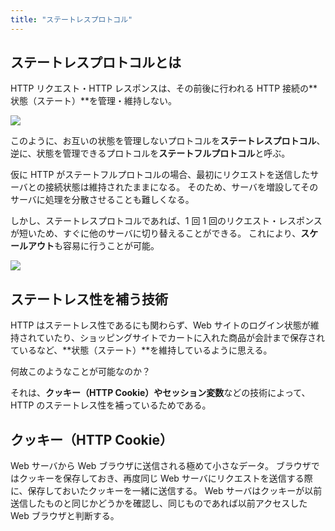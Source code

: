 ```yaml
---
title: "ステートレスプロトコル"
---
```


## ステートレスプロトコルとは

HTTP リクエスト・HTTP レスポンスは、その前後に行われる HTTP 接続の**状態（ステート）**を管理・維持しない。

![](https://storage.googleapis.com/zenn-user-upload/7acd9f20b2e8-20230811.png)

このように、お互いの状態を管理しないプロトコルを**ステートレスプロトコル**、逆に、状態を管理できるプロトコルを**ステートフルプロトコル**と呼ぶ。

仮に HTTP がステートフルプロトコルの場合、最初にリクエストを送信したサーバとの接続状態は維持されたままになる。
そのため、サーバを増設してそのサーバに処理を分散させることも難しくなる。

しかし、ステートレスプロトコルであれば、1 回 1 回のリクエスト・レスポンスが短いため、すぐに他のサーバに切り替えることができる。
これにより、**スケールアウト**も容易に行うことが可能。

![](https://storage.googleapis.com/zenn-user-upload/881793d9973c-20230811.png)

## ステートレス性を補う技術

HTTP はステートレス性であるにも関わらず、Web サイトのログイン状態が維持されていたり、ショッピングサイトでカートに入れた商品が会計まで保存されているなど、**状態（ステート）**を維持しているように思える。

何故このようなことが可能なのか？

それは、**クッキー（HTTP Cookie）**や**セッション変数**などの技術によって、HTTP のステートレス性を補っているためである。

## クッキー（HTTP Cookie）

Web サーバから Web ブラウザに送信される極めて小さなデータ。
ブラウザではクッキーを保存しておき、再度同じ Web サーバにリクエストを送信する際に、保存しておいたクッキーを一緒に送信する。
Web サーバはクッキーが以前送信したものと同じかどうかを確認し、同じものであれば以前アクセスした Web ブラウザと判断する。
